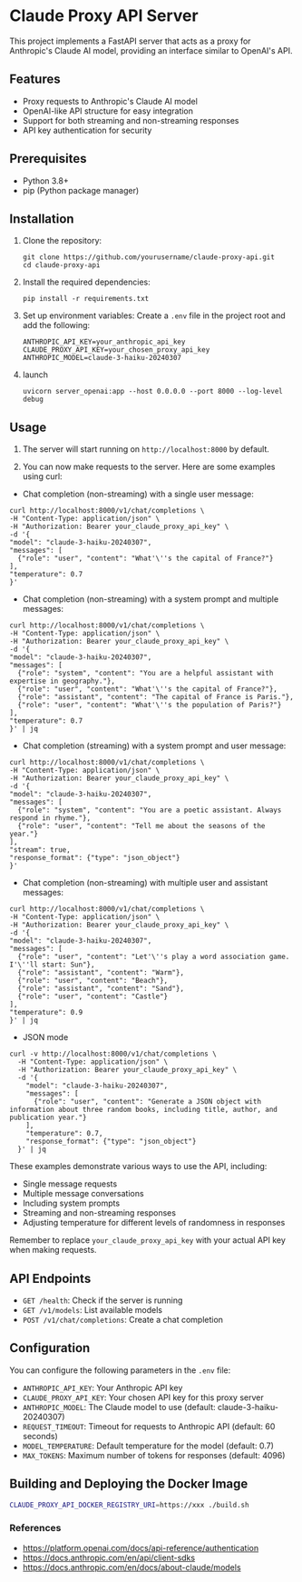 # Claude Proxy API Server

This project implements a FastAPI server that acts as a proxy for Anthropic's Claude AI model, providing an interface similar to OpenAI's API.

## Features

- Proxy requests to Anthropic's Claude AI model
- OpenAI-like API structure for easy integration
- Support for both streaming and non-streaming responses
- API key authentication for security

## Prerequisites

- Python 3.8+
- pip (Python package manager)

## Installation

1. Clone the repository:
   ```
   git clone https://github.com/yourusername/claude-proxy-api.git
   cd claude-proxy-api
   ```

2. Install the required dependencies:
   ```
   pip install -r requirements.txt
   ```

3. Set up environment variables:
   Create a `.env` file in the project root and add the following:
   ```
   ANTHROPIC_API_KEY=your_anthropic_api_key
   CLAUDE_PROXY_API_KEY=your_chosen_proxy_api_key
   ANTHROPIC_MODEL=claude-3-haiku-20240307
   ```

4. launch
   ```
   uvicorn server_openai:app --host 0.0.0.0 --port 8000 --log-level debug
   ```

## Usage

1. The server will start running on `http://localhost:8000` by default.

2. You can now make requests to the server. Here are some examples using curl:

- Chat completion (non-streaming) with a single user message:
```
curl http://localhost:8000/v1/chat/completions \
-H "Content-Type: application/json" \
-H "Authorization: Bearer your_claude_proxy_api_key" \
-d '{
"model": "claude-3-haiku-20240307",
"messages": [
  {"role": "user", "content": "What'\''s the capital of France?"}
],
"temperature": 0.7
}'
```

- Chat completion (non-streaming) with a system prompt and multiple messages:
```
curl http://localhost:8000/v1/chat/completions \
-H "Content-Type: application/json" \
-H "Authorization: Bearer your_claude_proxy_api_key" \
-d '{
"model": "claude-3-haiku-20240307",
"messages": [
  {"role": "system", "content": "You are a helpful assistant with expertise in geography."},
  {"role": "user", "content": "What'\''s the capital of France?"},
  {"role": "assistant", "content": "The capital of France is Paris."},
  {"role": "user", "content": "What'\''s the population of Paris?"}
],
"temperature": 0.7
}' | jq
```

- Chat completion (streaming) with a system prompt and user message:
```
curl http://localhost:8000/v1/chat/completions \
-H "Content-Type: application/json" \
-H "Authorization: Bearer your_claude_proxy_api_key" \
-d '{
"model": "claude-3-haiku-20240307",
"messages": [
  {"role": "system", "content": "You are a poetic assistant. Always respond in rhyme."},
  {"role": "user", "content": "Tell me about the seasons of the year."}
],
"stream": true,
"response_format": {"type": "json_object"}
}'
```

- Chat completion (non-streaming) with multiple user and assistant messages:
```
curl http://localhost:8000/v1/chat/completions \
-H "Content-Type: application/json" \
-H "Authorization: Bearer your_claude_proxy_api_key" \
-d '{
"model": "claude-3-haiku-20240307",
"messages": [
  {"role": "user", "content": "Let'\''s play a word association game. I'\''ll start: Sun"},
  {"role": "assistant", "content": "Warm"},
  {"role": "user", "content": "Beach"},
  {"role": "assistant", "content": "Sand"},
  {"role": "user", "content": "Castle"}
],
"temperature": 0.9
}' | jq
```

- JSON mode
```
curl -v http://localhost:8000/v1/chat/completions \
  -H "Content-Type: application/json" \
  -H "Authorization: Bearer your_claude_proxy_api_key" \
  -d '{
    "model": "claude-3-haiku-20240307",
    "messages": [
      {"role": "user", "content": "Generate a JSON object with information about three random books, including title, author, and publication year."}
    ],
    "temperature": 0.7,
    "response_format": {"type": "json_object"}
  }' | jq
```

These examples demonstrate various ways to use the API, including:
- Single message requests
- Multiple message conversations
- Including system prompts
- Streaming and non-streaming responses
- Adjusting temperature for different levels of randomness in responses

Remember to replace `your_claude_proxy_api_key` with your actual API key when making requests.


## API Endpoints

- `GET /health`: Check if the server is running
- `GET /v1/models`: List available models
- `POST /v1/chat/completions`: Create a chat completion

## Configuration

You can configure the following parameters in the `.env` file:

- `ANTHROPIC_API_KEY`: Your Anthropic API key
- `CLAUDE_PROXY_API_KEY`: Your chosen API key for this proxy server
- `ANTHROPIC_MODEL`: The Claude model to use (default: claude-3-haiku-20240307)
- `REQUEST_TIMEOUT`: Timeout for requests to Anthropic API (default: 60 seconds)
- `MODEL_TEMPERATURE`: Default temperature for the model (default: 0.7)
- `MAX_TOKENS`: Maximum number of tokens for responses (default: 4096)

## Building and Deploying the Docker Image

```sh
CLAUDE_PROXY_API_DOCKER_REGISTRY_URI=https://xxx ./build.sh
```


### References

- https://platform.openai.com/docs/api-reference/authentication
- https://docs.anthropic.com/en/api/client-sdks
- https://docs.anthropic.com/en/docs/about-claude/models
